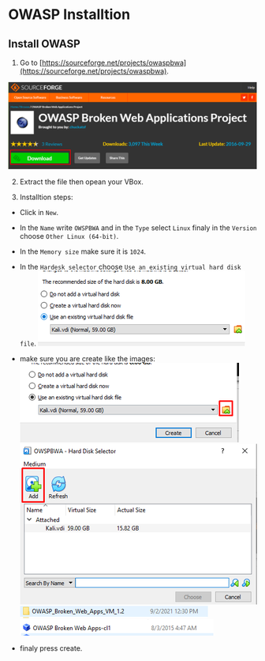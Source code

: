 # OWASP Installtion

## Install OWASP

1. Go to [https://sourceforge.net/projects/owaspbwa](https://sourceforge.net/projects/owaspbwa).

![OWASP-1](./img/Screenshot_1.png)

2. Extract the file then opean your VBox.

3. Installtion steps:
- Click in `New`.
- In the `Name` write `OWSPBWA` and in the `Type` select `Linux` finaly in the `Version` choose `Other Linux (64-bit)`.
- In the `Memory size` make sure it is `1024`.
- In the `Hardesk selector` choose `Use an existing virtual hard disk file`.
![OWASP-2](./img/Screenshot_2.png)
- make sure you are create like the images:
![OWASP-3](./img/Screenshot_3.png)
![OWASP-4](./img/Screenshot_4.png)
![OWASP-5](./img/Screenshot_5.png)
![OWASP-6](./img/Screenshot_6.png)

- finaly press create.

